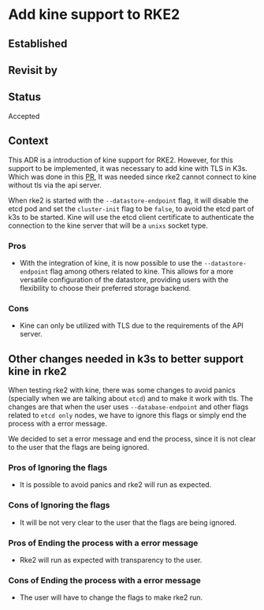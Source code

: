 # Add kine support to RKE2

## Established

## Revisit by

## Status

Accepted

## Context

This ADR is a introduction of kine support for RKE2. However, for this support to be implemented, it was necessary to add kine with TLS in K3s.
Which was done in this [PR](https://github.com/k3s-io/k3s/pull/9572), It was needed since rke2 cannot connect to kine without tls via the api server.

When rke2 is started with the `--datastore-endpoint` flag, it will disable the etcd pod and set the `cluster-init` flag to be `false`, to avoid the etcd part of k3s to be started.
Kine will use the etcd client certificate to authenticate the connection to the kine server that will be a `unixs` socket type.

### Pros

- With the integration of kine, it is now possible to use the `--datastore-endpoint` flag among others related to kine. This allows for a more versatile configuration of the datastore,
providing users with the flexibility to choose their preferred storage backend.

### Cons

- Kine can only be utilized with TLS due to the requirements of the API server.

## Other changes needed in k3s to better support kine in rke2

When testing rke2 with kine, there was some changes to avoid panics (specially when we are talking about `etcd`) and to make it work with tls. The changes are that when the user
uses `--database-endpoint` and other flags related to `etcd only` nodes, we have to ignore this flags or simply end the process with a error message.

We decided to set a error message and end the process, since it is not clear to the user that the flags are being ignored.

### Pros of Ignoring the flags

- It is possible to avoid panics and rke2 will run as expected.

### Cons of Ignoring the flags

- It will be not very clear to the user that the flags are being ignored.

### Pros of Ending the process with a error message

- Rke2 will run as expected with transparency to the user.

### Cons of Ending the process with a error message

- The user will have to change the flags to make rke2 run.
